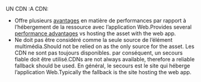 <span data-ttu-id="7bec9-101">UN CDN :</span><span class="sxs-lookup"><span data-stu-id="7bec9-101">A CDN:</span></span>

* <span data-ttu-id="7bec9-102">Offre plusieurs [avantages](/office365/enterprise/content-delivery-networks#how-do-cdns-make-services-work-faster) en matière de performances par rapport à l’hébergement de la ressource avec l’application Web.</span><span class="sxs-lookup"><span data-stu-id="7bec9-102">Provides several [performance advantages](/office365/enterprise/content-delivery-networks#how-do-cdns-make-services-work-faster) vs hosting the asset with the web app.</span></span>
* <span data-ttu-id="7bec9-103">Ne doit pas être considéré comme la seule source de l’élément multimédia.</span><span class="sxs-lookup"><span data-stu-id="7bec9-103">Should not be relied on as the only source for the asset.</span></span> <span data-ttu-id="7bec9-104">Les CDN ne sont pas toujours disponibles. par conséquent, un secours fiable doit être utilisé.</span><span class="sxs-lookup"><span data-stu-id="7bec9-104">CDNs are not always available, therefore a reliable fallback should be used.</span></span> <span data-ttu-id="7bec9-105">En général, le secours est le site qui héberge l’application Web.</span><span class="sxs-lookup"><span data-stu-id="7bec9-105">Typically the fallback is the site hosting the web app.</span></span>